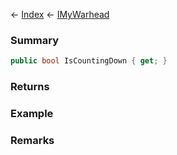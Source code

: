 ← [Index](Api-Index) ← [IMyWarhead](Sandbox.ModAPI.Ingame.IMyWarhead)

### Summary

```csharp
public bool IsCountingDown { get; }
```

### Returns

### Example

### Remarks

